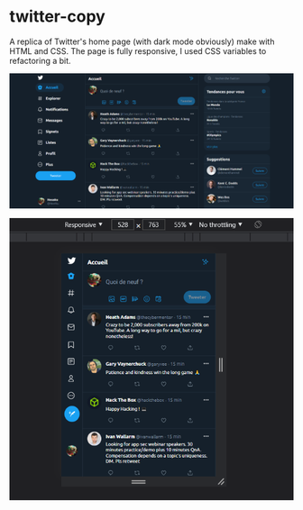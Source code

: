 # twitter-copy
A replica of Twitter's home page (with dark mode obviously) make with HTML and CSS. The page is fully responsive, I used CSS variables to refactoring a bit.

![](images/twittercopy3.png)

![](images/twittercopy4.png)
